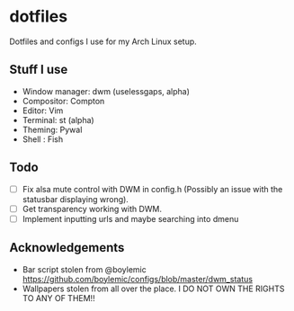 # dotfiles
Dotfiles and configs I use for my Arch Linux setup.
## Stuff I use
- Window manager: dwm (uselessgaps, alpha)
- Compositor: Compton
- Editor: Vim
- Terminal: st (alpha)
- Theming: Pywal
- Shell : Fish
## Todo
- [ ] Fix alsa mute control with DWM in config.h (Possibly an issue with the statusbar displaying wrong).
- [ ] Get transparency working with DWM.
- [ ] Implement inputting urls and maybe searching into dmenu
## Acknowledgements
- Bar script stolen from @boylemic https://github.com/boylemic/configs/blob/master/dwm_status
- Wallpapers stolen from all over the place. I DO NOT OWN THE RIGHTS TO ANY OF THEM!!
